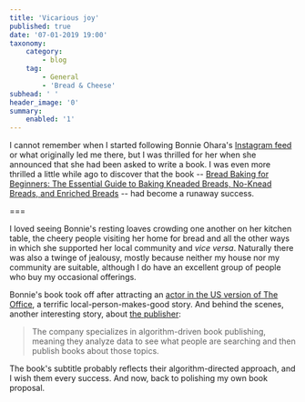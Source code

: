```yaml
---
title: 'Vicarious joy'
published: true
date: '07-01-2019 19:00'
taxonomy:
    category:
        - blog
    tag:
        - General
        - 'Bread & Cheese'
subhead: ' '
header_image: '0'
summary:
    enabled: '1'
---
```


I cannot remember when I started following Bonnie Ohara's [Instagram feed](https://www.instagram.com/stories/alchemybread/) or what originally led me there, but I was thrilled for her when she announced that she had been asked to write a book. I was even more thrilled a little while ago to discover that the book -- [Bread Baking for Beginners: The Essential Guide to Baking Kneaded Breads, No-Knead Breads, and Enriched Breads](https://www.amazon.com/Bread-Baking-Beginners-Essential-No-Knead/dp/1641521198/ref=as_li_ss_tl?ie=UTF8&linkCode=ll1&tag=agricubiodivw-20&linkId=6057512238c934e39615b526e2f9db1e&language=en_US) -- had become a runaway success.

===

I loved seeing Bonnie's resting loaves crowding one another on her kitchen table, the cheery people visiting her home for bread and all the other ways in which she supported her local community and *vice versa*. Naturally there was also a twinge of jealousy, mostly because neither my house nor my community are suitable, although I do have an excellent group of people who buy my occasional offerings.

Bonnie's book took off after attracting an [actor in the US version of The Office](https://www.modbee.com/news/business/biz-columns-blogs/biz-beat/article223480470.html), a terrific local-person-makes-good story. And behind the scenes, another interesting story, about [the publisher](http://www.callistomedia.com/):

> The company specializes in algorithm-driven book publishing, meaning they analyze data to see what people are searching and then publish books about those topics.

The book's subtitle probably reflects their algorithm-directed approach, and I wish them every success. And now, back to polishing my own book proposal.